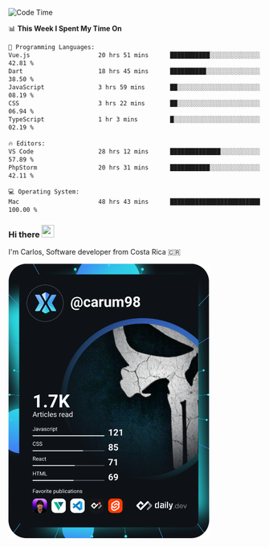 
<!--START_SECTION:waka-->
![Code Time](http://img.shields.io/badge/Code%20Time-10%2C092%20hrs%2057%20mins-blue)

📊 **This Week I Spent My Time On** 

```text
💬 Programming Languages: 
Vue.js                   20 hrs 51 mins      ███████████░░░░░░░░░░░░░░   42.81 % 
Dart                     18 hrs 45 mins      ██████████░░░░░░░░░░░░░░░   38.50 % 
JavaScript               3 hrs 59 mins       ██░░░░░░░░░░░░░░░░░░░░░░░   08.19 % 
CSS                      3 hrs 22 mins       ██░░░░░░░░░░░░░░░░░░░░░░░   06.94 % 
TypeScript               1 hr 3 mins         █░░░░░░░░░░░░░░░░░░░░░░░░   02.19 % 

🔥 Editors: 
VS Code                  28 hrs 12 mins      ██████████████░░░░░░░░░░░   57.89 % 
PhpStorm                 20 hrs 31 mins      ███████████░░░░░░░░░░░░░░   42.11 % 

💻 Operating System: 
Mac                      48 hrs 43 mins      █████████████████████████   100.00 % 
```


<!--END_SECTION:waka-->

### Hi there <img src="https://media.giphy.com/media/hvRJCLFzcasrR4ia7z/giphy.gif" width="25px" height="25px">

I'm Carlos, Software developer from Costa Rica 🇨🇷

<a href="https://app.daily.dev/carum98"><img src="https://github.com/carum98/carum98/blob/main/devcard.svg" width="400" alt="Carlos Umaña Acevedo's Dev Card"/></a>
